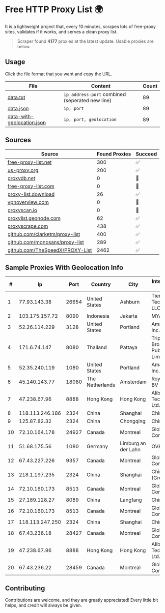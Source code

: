 
# Free HTTP Proxy List 🌍

It is a lightweight project that, every 10 minutes, scrapes lots of free-proxy sites, validates if it works, and serves a clean proxy list.


> Scraper found **4177** proxies at the latest update. Usable proxies are below.

## Usage

Click the file format that you want and copy the URL.


|File|Content|Count|
|----|-------|-----|
|[data.txt](https://raw.githubusercontent.com/themiralay/Proxy-List-World/master/data.txt)|`ip_address:port` combined (seperated new line)|89|
|[data.json](https://raw.githubusercontent.com/themiralay/Proxy-List-World/master/data.json)|`ip, port`|89|
|[data-with-geolocation.json](https://raw.githubusercontent.com/themiralay/Proxy-List-World/master/data-with-geolocation.json)|`ip, port, geolocation`|89|

## Sources

|Source|Found Proxies|Succeed|
|------|-------------|-------|
|[free-proxy-list.net](https://free-proxy-list.net)|300|✅|
|[us-proxy.org](https://www.us-proxy.org)|200|✅|
|[proxydb.net](http://proxydb.net)|0|🚫|
|[free-proxy-list.com](https://free-proxy-list.com/?page=&port=&type%5B%5D=http&type%5B%5D=https&up_time=0&search=Search)|0|🚫|
|[proxy-list.download](https://www.proxy-list.download/HTTP)|26|✅|
|[vpnoverview.com](https://vpnoverview.com/privacy/anonymous-browsing/free-proxy-servers)|0|🚫|
|[proxyscan.io](https://www.proxyscan.io)|0|🚫|
|[proxylist.geonode.com](https://proxylist.geonode.com/api/proxy-list?limit=300&page=1&sort_by=lastChecked&sort_type=desc&protocols=http,https)|62|✅|
|[proxyscrape.com](https://api.proxyscrape.com/v2/?request=displayproxies&protocol=http&timeout=10000&country=all&ssl=all&anonymity=all)|438|✅|
|[github.com/clarketm/proxy-list](https://raw.githubusercontent.com/clarketm/proxy-list/master/proxy-list-raw.txt)|400|✅|
|[github.com/monosans/proxy-list](https://raw.githubusercontent.com/monosans/proxy-list/main/proxies/http.txt)|289|✅|
|[github.com/TheSpeedX/PROXY-List](https://raw.githubusercontent.com/TheSpeedX/PROXY-List/master/http.txt)|2462|✅|


## Sample Proxies With Geolocation Info

|#|Ip|Port|Country|City|Internet Service Provider|
|-|--|----|-------|----|-------------------------|
|1|77.93.143.38|26654|United States|Ashburn|Tier.Net Technologies LLC|
|2|103.175.157.72|8090|Indonesia|Jakarta|MYARSYILA|
|3|52.26.114.229|3128|United States|Portland|Amazon.com, Inc.|
|4|171.6.74.147|8080|Thailand|Pattaya|Triple T Broadband Public Company Limited|
|5|52.35.240.119|1080|United States|Portland|Amazon.com, Inc.|
|6|45.140.143.77|18080|The Netherlands|Amsterdam|RoyaleHosting BV|
|7|47.238.67.96|8888|Hong Kong|Hong Kong|Alibaba (US) Technology Co., Ltd.|
|8|118.113.246.186|2324|China|Shanghai|Chinanet|
|9|125.87.82.32|2324|China|Chongqing|China Telecom|
|10|72.10.164.178|24927|Canada|Montreal|GloboTech Communications|
|11|51.68.175.56|1080|Germany|Limburg an der Lahn|OVH SAS|
|12|67.43.227.226|9357|Canada|Montreal|GloboTech Communications|
|13|218.1.197.235|2324|China|Shanghai|China Telecom (Group)|
|14|72.10.160.173|8513|Canada|Montreal|GloboTech Communications|
|15|27.189.128.27|8089|China|Langfang|Chinanet|
|16|72.10.160.173|8513|Canada|Montreal|GloboTech Communications|
|17|118.113.247.250|2324|China|Shanghai|Chinanet|
|18|67.43.236.18|28427|Canada|Montreal|GloboTech Communications|
|19|47.238.67.96|8888|Hong Kong|Hong Kong|Alibaba (US) Technology Co., Ltd.|
|20|67.43.236.22|28459|Canada|Montreal|GloboTech Communications|



## Contributing

Contributions are welcome, and they are greatly appreciated! Every
little bit helps, and credit will always be given.

